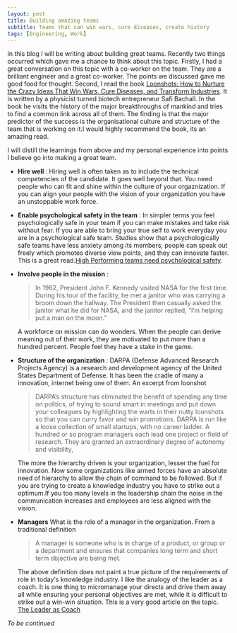 ```yaml
---
layout: post
title: Building amazing teams
subtitle: Teams that can win wars, cure diseases, create history
tags: [Engineering, Work]
---
```

In this blog I will be writing about building great teams. Recently two things occurred which gave me a chance to think about this topic. Firstly, I had a great conversation on this topic with a co-worker on the team. They are a brilliant engineer and a great co-worker. The points we discussed gave me good food for thought.
Second, I read the book [Loonshots: How to Nurture the Crazy Ideas That Win Wars, Cure Diseases, and Transform Industries](https://www.goodreads.com/book/show/39863447-loonshots). It is written by a physicist turned biotech entrepreneur Safi Bachall. In the book he visits the history of the major breakthroughs of mankind and tries to find a common link across all of them. The finding is that the major predictor of the success is the organisational culture and structure of the team that is working on it.I would highly recommend the book, its an amazing read.

I will distill the learnings from above and my personal experience into points I believe go into making a great team.

- **Hire well** :
  Hiring well is often taken as to include the technical competencies of the candidate. It goes well beyond that. You need people who can fit and shine within the culture of your orgaznization. If you can align your people with the vision of your organization you have an unstoppable work force.

- **Enable psychological safety in the team** :
  In simpler terms you feel psychologically safe in your team if you can make mistakes and take risk without fear. If you are able to bring your true self to work everyday you are in a psychological safe team. Studies show that a psychologically safe teams have less anxiety among its members, people can speak out freely which promotes diverse view points, and they can innovate faster.
  This is a great read.[High Performing teams need psychological safety](https://hbr.org/2017/08/high-performing-teams-need-psychological-safety-heres-how-to-create-it).

- **Involve people in the mission** :  
  > In 1962, President John F. Kennedy visited NASA for the first time. During his tour of the facility, he met a janitor who was carrying a broom down the hallway. The President then casually asked the janitor what he did for NASA, and the janitor replied, “I’m helping put a man on the moon.”

  A workforce on mission can do wonders. When the people can derive meaning out of their work, they are motivated to put more than a hundred percent. People feel they have a stake in the game.

- **Structure of the organization** :
  DARPA (Defense Advanced Research Projects Agency) is a research and development agency of the United States Department of Defense. It has been the cradle of many a innovation, internet being one of them. An excerpt from loonshot
  >DARPA’s structure has eliminated the benefit of spending any time on politics, of trying to sound smart in meetings and put down your colleagues by highlighting the warts in their nutty loonshots so that you can curry favor and win promotions.
  DARPA is run like a loose collection of small startups, with no career ladder. A hundred or so program managers each lead one project or field of research. They are granted an extraordinary degree of autonomy and visibility,

  The more the hierarchy driven is your organization, lesser the fuel for innovation. Now some organizations like armed forces have an absolute need of hierarchy to allow the chain of command to be followed. But if you are trying to create a knowledge industry you have to strike out a optimum.If you too many levels in the leadership chain the noise in the communication increases and employees are less aligned with the vision.

- **Managers**
  What is the role of a manager in the organization. From a traditional definition
  >A manager is someone who is  in charge of a product, or group or a department and ensures that companies long term and short term objective are being met.

  The above definition does not paint a true picture of the requirements of role in today's knowledge industry. I like the analogy of the leader as a coach. It is one thing to micromanage your directs and drive them away all while ensuring your personal objectives are met, while it is difficult to strike out a win-win situation.
  This is a very good article on the topic. [The Leader as Coach](https://hbr.org/2019/11/the-leader-as-coach)

*To be continued*
